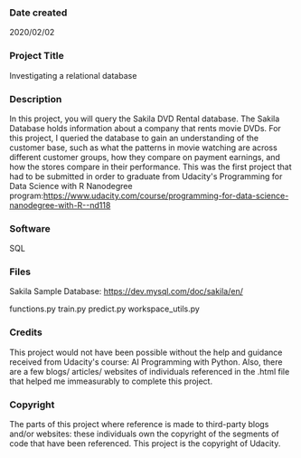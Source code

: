 ### Date created
2020/02/02

### Project Title
Investigating a relational database

### Description
In this project, you will query the Sakila DVD Rental database. The Sakila Database holds information about a company that rents movie DVDs. For this project, I queried the database to gain an understanding of the customer base, such as what the patterns in movie watching are across different customer groups, how they compare on payment earnings, and how the stores compare in their performance. This was the first project that had to be submitted in order to graduate from Udacity's Programming for Data Science with R Nanodegree program:https://www.udacity.com/course/programming-for-data-science-nanodegree-with-R--nd118

### Software
SQL

### Files
Sakila Sample Database: https://dev.mysql.com/doc/sakila/en/

functions.py train.py predict.py workspace_utils.py

### Credits
This project would not have been possible without the help and guidance received from Udacity's course: AI Programming with Python. Also, there are a few blogs/ articles/ websites of individuals referenced in the .html file that helped me immeasurably to complete this project.

### Copyright
The parts of this project where reference is made to third-party blogs and/or websites: these individuals own the copyright of the segments of code that have been referenced. This project is the copyright of Udacity.
